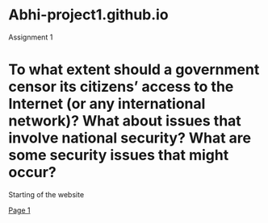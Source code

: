 # Abhi-project1.github.io
<html>
<head> Assignment 1
</head>
<body>
    <h1>To what extent should a government censor its citizens’ access to the Internet (or any international network)? What about issues that involve national security? What are some security issues that might occur?</h1>
    <p>Starting of the website</p>
    <a href="">Page 1</a>
</body>
</html>
